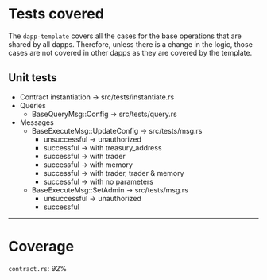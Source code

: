 # Tests covered

The `dapp-template` covers all the cases for the base operations that are shared by all dapps. Therefore, unless there
is a change in the logic, those cases are not covered in other dapps as they are covered by the template.

## Unit tests

- Contract instantiation -> src/tests/instantiate.rs
- Queries
  - BaseQueryMsg::Config -> src/tests/query.rs
- Messages
  - BaseExecuteMsg::UpdateConfig -> src/tests/msg.rs
    - unsuccessful -> unauthorized
    - successful -> with treasury_address
    - successful -> with trader
    - successful -> with memory
    - successful -> with trader, trader & memory
    - successful -> with no parameters
  - BaseExecuteMsg::SetAdmin -> src/tests/msg.rs
    - unsuccessful -> unauthorized
    - successful

---

# Coverage

`contract.rs`: 92%
